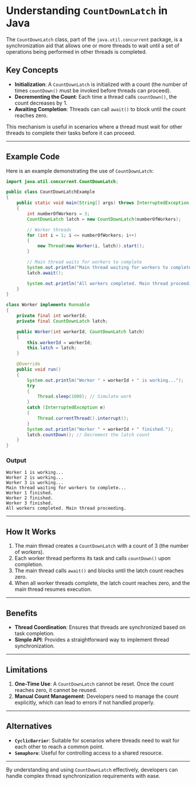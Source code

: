 # Understanding `CountDownLatch` in Java

The `CountDownLatch` class, part of the `java.util.concurrent` package, is a synchronization aid that allows one or more threads to wait until a set of operations being performed in other threads is completed.

## Key Concepts

- **Initialization**: A `CountDownLatch` is initialized with a count (the number of times `countDown()` must be invoked before threads can proceed).
- **Decrementing the Count**: Each time a thread calls `countDown()`, the count decreases by 1.
- **Awaiting Completion**: Threads can call `await()` to block until the count reaches zero.

This mechanism is useful in scenarios where a thread must wait for other threads to complete their tasks before it can proceed.

---

## Example Code

Here is an example demonstrating the use of `CountDownLatch`:

```java
import java.util.concurrent.CountDownLatch;

public class CountDownLatchExample 
{
    public static void main(String[] args) throws InterruptedException 
    {
        int numberOfWorkers = 3;
        CountDownLatch latch = new CountDownLatch(numberOfWorkers);

        // Worker threads
        for (int i = 1; i <= numberOfWorkers; i++) 
        {
            new Thread(new Worker(i, latch)).start();
        }

        // Main thread waits for workers to complete
        System.out.println("Main thread waiting for workers to complete...");
        latch.await();

        System.out.println("All workers completed. Main thread proceeding.");
    }
}

class Worker implements Runnable 
{
    private final int workerId;
    private final CountDownLatch latch;

    public Worker(int workerId, CountDownLatch latch) 
    {
        this.workerId = workerId;
        this.latch = latch;
    }

    @Override
    public void run() 
    {
        System.out.println("Worker " + workerId + " is working...");
        try 
        {
            Thread.sleep(1000); // Simulate work
        } 
        catch (InterruptedException e) 
        {
            Thread.currentThread().interrupt();
        }
        System.out.println("Worker " + workerId + " finished.");
        latch.countDown(); // Decrement the latch count
    }
}
```

### Output

```
Worker 1 is working...
Worker 2 is working...
Worker 3 is working...
Main thread waiting for workers to complete...
Worker 1 finished.
Worker 2 finished.
Worker 3 finished.
All workers completed. Main thread proceeding.
```

---

## How It Works

1. The main thread creates a `CountDownLatch` with a count of 3 (the number of workers).
2. Each worker thread performs its task and calls `countDown()` upon completion.
3. The main thread calls `await()` and blocks until the latch count reaches zero.
4. When all worker threads complete, the latch count reaches zero, and the main thread resumes execution.

---

## Benefits

- **Thread Coordination**: Ensures that threads are synchronized based on task completion.
- **Simple API**: Provides a straightforward way to implement thread synchronization.

---

## Limitations

1. **One-Time Use**: A `CountDownLatch` cannot be reset. Once the count reaches zero, it cannot be reused.
2. **Manual Count Management**: Developers need to manage the count explicitly, which can lead to errors if not handled properly.

---

## Alternatives

- **`CyclicBarrier`**: Suitable for scenarios where threads need to wait for each other to reach a common point.
- **`Semaphore`**: Useful for controlling access to a shared resource.

---

By understanding and using `CountDownLatch` effectively, developers can handle complex thread synchronization requirements with ease.
